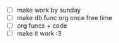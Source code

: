 - [ ] make work by sunday
- [ ] make db func org once free time
- [ ] org funcs + code
- [ ] make it work :3